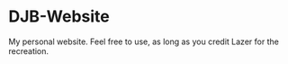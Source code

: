 # DJB-Website
My personal website. Feel free to use, as long as you credit Lazer for the recreation.
